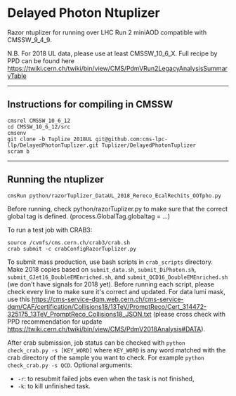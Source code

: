 Delayed Photon Ntuplizer
=============================

Razor ntuplizer for running over LHC Run 2 miniAOD compatible with CMSSW_9_4_9.

N.B. For 2018 UL data, please use at least CMSSW_10_6_X. Full recipe by PPD can be found here https://twiki.cern.ch/twiki/bin/view/CMS/PdmVRun2LegacyAnalysisSummaryTable

-----------------------------------
Instructions for compiling in CMSSW
-----------------------------------

    cmsrel CMSSW_10_6_12
    cd CMSSW_10_6_12/src
    cmsenv
    git clone -b Tuplize_2018UL git@github.com:cms-lpc-llp/DelayedPhotonTuplizer.git Tuplizer/DelayedPhotonTuplizer
    scram b

---------------------    
Running the ntuplizer
---------------------

    cmsRun python/razorTuplizer_DataUL_2018_Rereco_EcalRechits_OOTpho.py

    
Before running, check python/razorTuplizer.py to make sure that the correct global tag is defined. (process.GlobalTag.globaltag = ...)


To run a test job with CRAB3:

    source /cvmfs/cms.cern.ch/crab3/crab.sh
    crab submit -c crabConfigRazorTuplizer.py

To submit mass production, use bash scripts in `crab_scripts` directory. Make 2018 copies based on `submit_data.sh`, `submit_DiPhoton.sh`, `submit_GJet16_DoubleEMEnriched.sh`, and `submit_QCD16_DoubleEMEnriched.sh` (we don't have signals for 2018 yet). Before running each script, please check every line to make sure it's correct and updated. For data lumi mask, use this https://cms-service-dqm.web.cern.ch/cms-service-dqm/CAF/certification/Collisions18/13TeV/PromptReco/Cert_314472-325175_13TeV_PromptReco_Collisions18_JSON.txt (please cross check with PPD recommendation for update https://twiki.cern.ch/twiki/bin/view/CMS/PdmV2018Analysis#DATA). 

After crab submission, job status can be checked with `python check_crab.py -s [KEY_WORD]` where `KEY_WORD` is any word matched with the crab directory of the sample you want to check. For example `python check_crab.py -s QCD`. Optional arguments: 
   - `-r`: to resubmit failed jobs even when the task is not finished, 
   - `-k`: to kill unfinished task.
